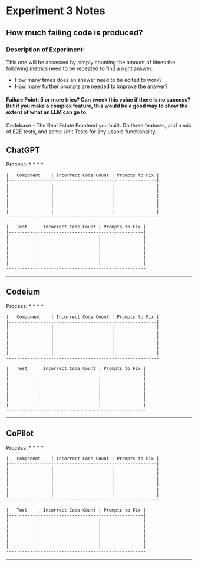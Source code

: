 # Experiment 3 Notes
## How much failing code is produced?

### Description of Experiment:
This one will be assessed by simply counting the amount of times the following metrics need to be repeated to find a right answer.

* How many times does an answer need to be edited to work?
* How many further prompts are needed to improve the answer?

#### Failure Point: 5 or more tries? Can tweek this value if there is no success? But if you make a complex feature, this would be a good way to show the extent of what an LLM can go to. 

Codebase - The Real Estate Frontend you built. Do three features, and a mix of E2E tests, and some Unit Tests for any usable functionality. 

## ChatGPT
Process:
* 
* 
* 
* 
```
|   Component    | Incorrect Code Count | Prompts to Fix |
|--------------------------------------------------------|
|                |                      |                |               
|                |                      |                |                
|                |                      |                |
|                |                      |                |
|                |                      |                |
|                |                      |                |
----------------------------------------------------------

|   Test    | Incorrect Code Count | Prompts to Fix |
|---------------------------------------------------|
|           |                      |                |               
|           |                      |                |                
|           |                      |                |
|           |                      |                |
|           |                      |                |
|           |                      |                |
-----------------------------------------------------
```
***
## Codeium
Process:
* 
* 
* 
* 
```
|   Component    | Incorrect Code Count | Prompts to Fix |
|--------------------------------------------------------|
|                |                      |                |               
|                |                      |                |                
|                |                      |                |
|                |                      |                |
|                |                      |                |
|                |                      |                |
----------------------------------------------------------

|   Test    | Incorrect Code Count | Prompts to Fix |
|---------------------------------------------------|
|           |                      |                |               
|           |                      |                |                
|           |                      |                |
|           |                      |                |
|           |                      |                |
|           |                      |                |
-----------------------------------------------------
```
***
## CoPilot
Process:
* 
* 
* 
* 
```
|   Component    | Incorrect Code Count | Prompts to Fix |
|--------------------------------------------------------|
|                |                      |                |               
|                |                      |                |                
|                |                      |                |
|                |                      |                |
|                |                      |                |
|                |                      |                |
----------------------------------------------------------

|   Test    | Incorrect Code Count | Prompts to Fix |
|---------------------------------------------------|
|           |                      |                |               
|           |                      |                |                
|           |                      |                |
|           |                      |                |
|           |                      |                |
|           |                      |                |
-----------------------------------------------------
```
***